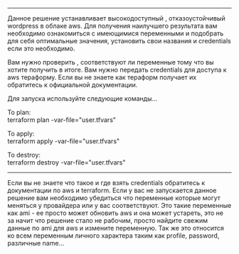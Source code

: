 *********************************************
Данное решение устанавливает высокодоступный , отказоустойчивый wordpress в облаке aws. 
Для получения наилучшего результата вам необходимо ознакомиться с имеющимися переменными и подобрать для себя оптимальные значения, установить свои названия и credentials если это необходимо.

Вам нужно проверить , соответствуют ли переменные тому что вы хотите получить в итоге. Вам нужно передать  credentials для доступа к aws тераформу. Если вы не знаете как тераформ получает их обратитесь к официальной документации. 

Для запуска используйте следующие команды...
  
  To plan:   
  terraform plan -var-file="user.tfvars"

  To apply:    
  terraform apply -var-file="user.tfvars"

  To destroy:    
  terraform destroy -var-file="user.tfvars"

  *********************************
Если вы не знаете что такое и где взять credentials обратитесь к документации по aws и terraform.
Если у вас не запускается данное решение вам необходимо убедиться что переменные которые могут меняться у провайдера или у вас соответствуют.
Это такие переменные как ami - ее просто может обновить aws и она может устареть, это не за начит что решение стало не рабочим, просто найдите свежим данные по ami для aws и измените переменную.
Так же это относится ко всем переменным личного характера таким как profile, password,  различные name...

